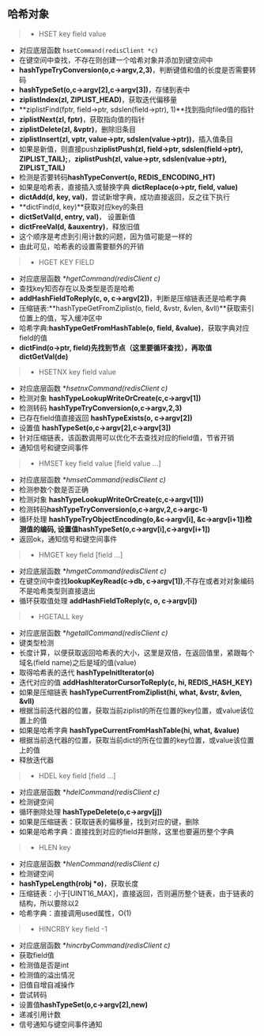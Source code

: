 
哈希对象
----
> * HSET key field value
- 对应底层函数 ```hsetCommand(redisClient *c) ```
- 在键空间中查找，不存在则创建一个哈希对象并添加到键空间中
- **hashTypeTryConversion(o,c->argv,2,3)**，判断键值和值的长度是否需要转码
- **hashTypeSet(o,c->argv[2],c->argv[3])**，存储到表中
- **ziplistIndex(zl, ZIPLIST_HEAD)**，获取迭代偏移量
- **ziplistFind(fptr, field->ptr, sdslen(field->ptr), 1)**找到指向filed值的指针
- **ziplistNext(zl, fptr)**，获取指向值的指针
- **ziplistDelete(zl, &vptr)**，删除旧条目
- **ziplistInsert(zl, vptr, value->ptr, sdslen(value->ptr))**，插入值条目
- 如果是新值，则直接push**ziplistPush(zl, field->ptr, sdslen(field->ptr), ZIPLIST_TAIL);**，**ziplistPush(zl, value->ptr, sdslen(value->ptr), ZIPLIST_TAIL)**
- 检测是否要转码**hashTypeConvert(o, REDIS_ENCODING_HT)**
- 如果是哈希表，直接插入或替换字典 **dictReplace(o->ptr, field, value)**
- **dictAdd(d, key, val)**，尝试新增字典，成功直接返回，反之往下执行
- **dictFind(d, key)**获取对应key的条目
- **dictSetVal(d, entry, val)**， 设置新值
- **dictFreeVal(d, &auxentry)**，释放旧值
- 这个顺序是考虑到引用计数的问题，因为值可能是一样的
- 由此可见，哈希表的设置需要额外的开销

> * HGET KEY FIELD
- 对应底层函数 **hgetCommand(redisClient *c)**
- 查找key知否存在以及类型是否是哈希
- **addHashFieldToReply(c, o, c->argv[2])**，判断是压缩链表还是哈希字典
- 压缩链表:**hashTypeGetFromZiplist(o, field, &vstr, &vlen, &vll)**获取索引位置上的值，写入缓冲区中
- 哈希字典:**hashTypeGetFromHashTable(o, field, &value)**，获取字典对应field的值
- **dictFind(o->ptr, field)**先找到节点（这里要循环查找），再取值**dictGetVal(de)**

> * HSETNX key field value
- 对应底层函数 **hsetnxCommand(redisClient *c)**
- 检测对象 **hashTypeLookupWriteOrCreate(c,c->argv[1])**
- 检测转码 **hashTypeTryConversion(o,c->argv,2,3)**
- 已存在field值直接返回 **hashTypeExists(o, c->argv[2])**
- 设置值 **hashTypeSet(o,c->argv[2],c->argv[3])**
- 针对压缩链表，该函数调用可以优化不去查找对应的field值，节省开销
- 通知信号和键空间事件

> * HMSET key field value [field value ...]
- 对应底层函数 **hmsetCommand(redisClient *c)**
- 检测参数个数是否正确
- 检测对象 **hashTypeLookupWriteOrCreate(c,c->argv[1]))**
- 检测转码**hashTypeTryConversion(o,c->argv,2,c->argc-1)**
- 循环处理 **hashTypeTryObjectEncoding(o,&c->argv[i], &c->argv[i+1])**检测值的编码, 设置值**hashTypeSet(o,c->argv[i],c->argv[i+1])**
- 返回ok，通知信号和键空间事件

> * HMGET key field [field ...]
- 对应底层函数 **hmgetCommand(redisClient *c)**
- 在键空间中查找**lookupKeyRead(c->db, c->argv[1])**,不存在或者对对象编码不是哈希类型则直接退出
- 循环获取值处理 **addHashFieldToReply(c, o, c->argv[i])**

> * HGETALL key
- 对应底层函数 **hgetallCommand(redisClient *c)**
- 键类型检测
- 长度计算，以便获取返回哈希表的大小，这里是双倍，在返回值里，紧跟每个域名(field name)之后是域的值(value)
- 取得哈希表的迭代 **hashTypeInitIterator(o)**
- 迭代对应的值 **addHashIteratorCursorToReply(c, hi, REDIS_HASH_KEY)**
- 如果是压缩链表 **hashTypeCurrentFromZiplist(hi, what, &vstr, &vlen, &vll)**
- 根据当前迭代器的位置，获取当前ziplist的所在位置的key位置，或value该位置上的值
- 如果是哈希字典 **hashTypeCurrentFromHashTable(hi, what, &value)**
- 根据当前迭代器的位置，获取当前dict的所在位置的key位置，或value该位置上的值
- 释放迭代器

> * HDEL key field [field ...]
- 对应底层函数 **hdelCommand(redisClient *c)**
- 检测键空间
- 循环删除处理 **hashTypeDelete(o,c->argv[j])**
- 如果是压缩链表：获取链表的偏移量，找到对应的键，删除
- 如果是哈希字典：直接找到对应的field并删除，这里也要遍历整个字典

> * HLEN key
- 对应底层函数 **hlenCommand(redisClient *c)**
- 检测键空间
- **hashTypeLength(robj *o)**，获取长度
- 压缩链表：小于[UINT16_MAX]，直接返回，否则遍历整个链表，由于链表的结构，所以要除以2
- 哈希字典：直接调用used属性，O(1)

> * HINCRBY key field -1
- 对应底层函数 **hincrbyCommand(redisClient *c)**
- 获取field值
- 检测值是否是int
- 检测值的溢出情况
- 旧值自增自减操作
- 尝试转码
- 设置值**hashTypeSet(o,c->argv[2],new)**
- 递减引用计数
- 信号通知与键空间事件通知

 
 
 
 






